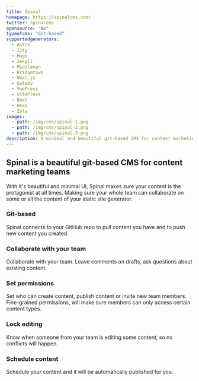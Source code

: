 ```yaml
---
title: Spinal
homepage: https://spinalcms.com/
twitter: spinalcms
opensource: "No"
typeofcms: "Git-based"
supportedgenerators:
  - Astro
  - 11ty
  - Hugo
  - Jekyll
  - Middleman
  - Bridgetown
  - Next.js
  - Gatsby
  - VuePress
  - VitePress
  - Nuxt
  - Hexo
  - Zola
images:
  - path: /img/cms/spinal-1.png
  - path: /img/cms/spinal-2.png
  - path: /img/cms/spinal-3.png
description: A minimal and beautiful git-based CMS for content marketing teams.
---
```


## Spinal is a beautiful git-based CMS for content marketing teams

With it's beautiful and minimal UI, Spinal makes sure your content is the protagonist at all times. Making sure your whole team can collaborate on some or all the content of your static site generator.

### Git-based

Spinal connects to your GitHub repo to pull content you have and to push new content you created.


### Collaborate with your team

Collaborate with your team. Leave comments on drafts, ask questions about existing content.


### Set permissions

Set who can create content, publish content or invite new team members. Fine-grained permissions, will make sure members can only access certain content types.


### Lock editing

Know when someone from your team is editing some content, so no conflicts will happen.


### Schedule content

Schedule your content and it will be automatically published for you.
